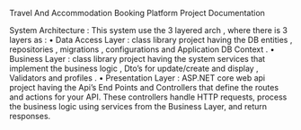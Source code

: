 Travel And Accommodation Booking Platform Project Documentation

System Architecture :
This system use the 3 layered arch , where there is 3 layers as : 
•	Data Access Layer : class library project having the DB entities , repositories , migrations , configurations and Application DB Context .
•	Business Layer : class library project having the system services that implement the business logic , Dto’s for update/create and display , Validators and profiles .
•	Presentation Layer : ASP.NET core web api project having the Api’s End Points and Controllers that define the routes and actions for your API. These controllers handle HTTP requests, process the business logic using services from the Business Layer, and return responses.
